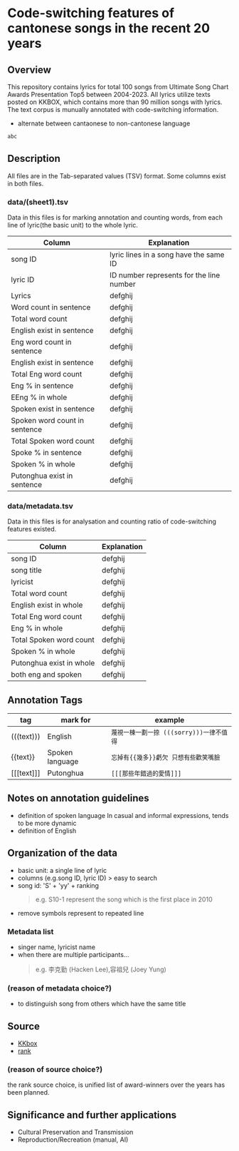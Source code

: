 
# Code-switching features of cantonese songs in the recent 20 years

## Overview

This repository contains lyrics for total 100 songs from Ultimate Song Chart Awards Presentation Top5 between 2004-2023. All lyrics utilize texts posted on KKBOX, which contains more than 90 million songs with lyrics. The text corpus is munually annotated with code-switching information. 

- alternate between cantaonese to non-cantonese language 

```txt
abc
```
## Description

All files are in the Tab-separated values (TSV) format.
Some columns exist in both files.

### __data/(sheet1).tsv__
Data in this files is for marking annotation and counting words, from each line of lyric(the basic unit) to the whole lyric.

| Column | Explanation | 
| ---    | --- | 
| song ID | lyric lines in a song have the same ID  | 
| lyric ID | ID number represents for the line number |
| Lyrics | defghij |
| Word count in sentence | defghij |
| Total word count | defghij |
| English exist in sentence | defghij |
| Eng word count in sentence | defghij |
| English exist in sentence | defghij |
| Total Eng word count | defghij |
| Eng % in sentence | defghij |
| EEng % in whole | defghij |
| Spoken exist in sentence | defghij |
| Spoken word count in sentence | defghij |
| Total Spoken word count | defghij |
| Spoke % in sentence | defghij |
| Spoken % in whole| defghij |
| Putonghua exist in sentence| defghij |
																		
### __data/metadata.tsv__
Data in this files is for analysation and counting ratio of code-switching features existed.

| Column  | Explanation | 
| ---    | --- | 
| song ID | defghij |
| song title | defghij |
| lyricist | defghij |
| Total word count | defghij |
| English exist in whole | defghij |
| Total Eng word count | defghij |
| Eng % in whole | defghij |
| Total Spoken word count | defghij |
| Spoken % in whole | defghij |
| Putonghua exist in whole | defghij |
| both eng and spoken | defghij |
										

## Annotation Tags

| tag | mark for | example | 
| ---   | --- | ---    |
| (((text))) | English | ``蔑視一棟一劃一捺 (((sorry)))一律不值得`` |
| {{text}} | Spoken language | ``忘掉有{{幾多}}虧欠 只想有些歡笑嘴臉``|
| [[[text]]] | Putonghua | ``[[[那些年錯過的愛情]]]`` |

## Notes on annotation guidelines

- definition of spoken language
  In casual and informal expressions, tends to be more dynamic
- definition of English
  

## Organization of the data

- basic unit: a single line of lyric
- columns (e.g.song ID, lyric ID) > easy to search
- song id: 'S' + 'yy' + ranking
    > e.g. S10-1 represent the song which is the first place in 2010
- remove symbols represent to repeated line

### Metadata list

- singer name, lyricist name
- when there are multiple participants...
    > e.g. 李克勤 (Hacken Lee),容祖兒 (Joey Yung)

### (reason of metadata choice?)

- to distinguish song from others which have the same title 

## Source

- [KKbox](https://www.kkbox.com/tw/tc/search/lyrics)
- [rank](https://www.lemonmusic.com.hk/awards.htm) 

### (reason of source choice?)

the rank source choice, is unified list of award-winners over the years has been planned.

## Significance and further applications
- Cultural Preservation and Transmission
- Reproduction/Recreation (manual, AI)

